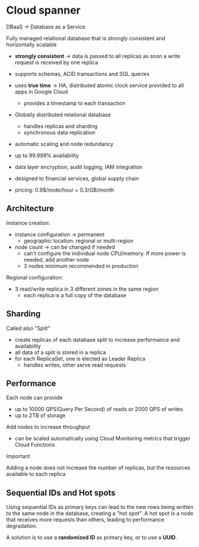 # Cloud spanner

DBaaS -> Database as a Service

Fully managed relational database that is strongly consistent and horizontally scalable

- **strongly consistent** -> data is passed to all replicas as soon a write request is received by one replica

- supports schemas, ACID transactions and SQL queries
- uses **true time** -> HA, distributed atomic clock service provided to all apps in Google Cloud
  - provides a timestamp to each transaction
- Globally distributed relational database
  - handles replicas and sharding
  - synchronous data replication
- automatic scaling and node redundancy
- up to 99.999% availability
- data layer encryption, audit logging, IAM integration
- designed to financial services, global supply chain
- pricing: 0.9$/node/hour + 0.3/GB/month

## Architecture

Instance creation:

- instance configuration -> permanent
  - geographic location: regional or multi-region
- node count -> can be changed if needed
  - can't configure the individual node CPU/memory. If more power is needed, add another node
  - 3 nodes minimum recommended in production

Regional configuration:

- 3 read/write replica in 3 different zones in the same region
  - each replica is a full copy of the database

## Sharding

Called also "Split"

- create replicas of each database split to increase performance and availability
- all data of a split is stored in a replica
- for each ReplicaSet, one is elected as Leader Replica
  - handles writes, other serve read requests

## Performance

Each node can provide

- up to 10000 QPS(Query Per Second) of reads or 2000 QPS of writes
- up to 2TB of storage

Add nodes to increase throughput

- can be scaled automatically using Cloud Monitoring metrics that trigger Cloud Functions

> [!IMPORTANT]
> Adding a node does not increase the number of replicas, but the resources available to each replica

## Sequential IDs and Hot spots

Using sequential IDs as primary keys can lead to the new rows being written to the same node in the database, creating a "hot spot". A hot spot is a node that receives more requests than others, leading to performance degradation.

A solution is to use a **randomized ID** as primary key, or to use a **UUID**.
